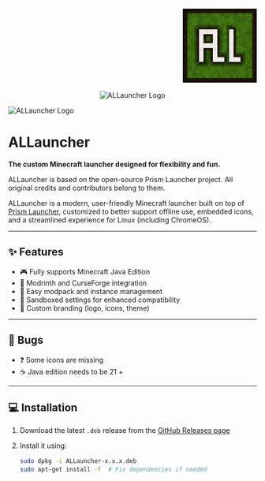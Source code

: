 <p align="right">
  <img src="logo.png" alt="ALLauncher Logo" width="150" />
</p>

<p align="center">
  <img src"logo1.png" alt="ALLauncher Logo" width="150" />
</p>

<p align="left">
  <img src"logo2.png" alt="ALLauncher Logo" width="150" />
</p>

# ALLauncher

**The custom Minecraft launcher designed for flexibility and fun.**  

ALLauncher is based on the open-source Prism Launcher project.
All original credits and contributors belong to them.

ALLauncher is a modern, user-friendly Minecraft launcher built on top of [Prism Launcher](https://prismlauncher.org/), customized to better support offline use, embedded icons, and a streamlined experience for Linux (including ChromeOS).

---

## ✨ Features

- 🎮 Fully supports Minecraft Java Edition
- 🔌 Modrinth and CurseForge integration
- 🧱 Easy modpack and instance management
- 🧰 Sandboxed settings for enhanced compatibility
- 🎨 Custom branding (logo, icons, theme)

---

## 🐞 Bugs

- ❓ Some icons are missing
- ☕ Java edition needs to be 21 +

---

## 💻 Installation

1. Download the latest `.deb` release from the [GitHub Releases page](https://github.com/tytywuzhere344/ALLauncher/releases)
2. Install it using:

   ```bash
   sudo dpkg -i ALLauncher-x.x.x.deb
   sudo apt-get install -f  # Fix dependencies if needed
